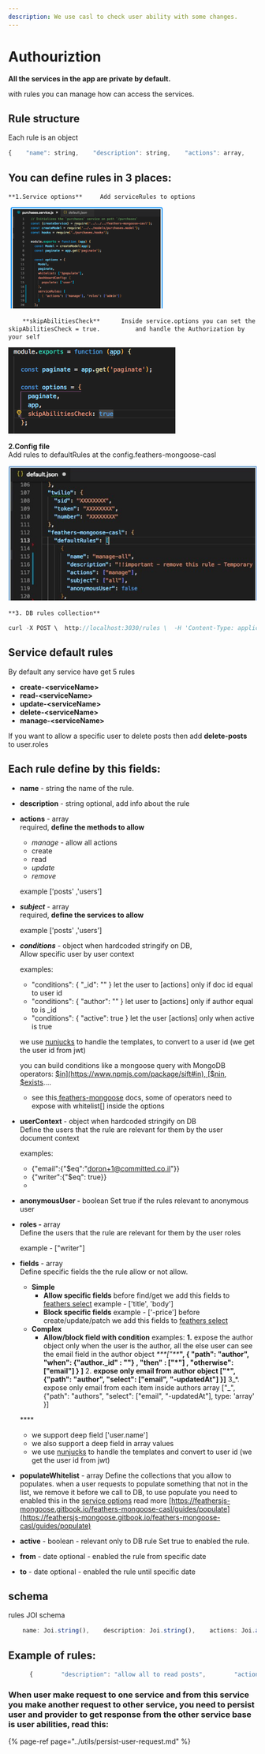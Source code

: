 ```yaml
---
description: We use casl to check user ability with some changes.
---
```


# Authouriztion

**All the services in the app are private by default.**

with rules you can manage how can access the services.

## Rule structure

Each rule is an object

```javascript
{    "name": string,    "description": string,    "actions": array,    "subject": array,    "roles": array,    "fields" : array,    "conditions": object when hardcoded \ stringify on DB,    "userContext" :  object when hardcoded \ stringify on DB,    "populateWhitelist" : array,    "anonymousUser" : bollean,    "active" : bollean,    "from" : date,    "to": date}
```

## You can define rules in 3 places:

```text
**1.Service options**     Add serviceRules to options
```

![](../../.gitbook/assets/screen-shot-2019-05-19-at-8.48.20.png)

```text
    **skipAbilitiesCheck**      Inside service.options you can set the skipAbilitiesCheck = true.          and handle the Authorization by your self
```

![](../../.gitbook/assets/screen-shot-2019-05-27-at-12.21.08.png)

**2.Config file**  
Add rules to defaultRules at the config.feathers-mongoose-casl

![](../../.gitbook/assets/2%20%281%29.jpg)

```text
**3. DB rules collection**
```

```javascript
curl -X POST \  http://localhost:3030/rules \  -H 'Content-Type: application/json' \  -H 'Postman-Token: 0d67b647-49b1-4ce4-baed-cbc109d043b1' \  -H 'cache-control: no-cache' \  -d '{  "name": "allowAll",  "actions": ["mangae"],  "subject": ["all"],  "active": true}'
```

## Service default rules

By default any service have get 5 rules

* **create-&lt;serviceName&gt;**
* **read-&lt;serviceName&gt;**
* **update-&lt;serviceName&gt;**
* **delete-&lt;serviceName&gt;**
* **manage-&lt;serviceName&gt;**

If you want to allow a specific user to delete posts then add **delete-posts**  
to user.roles

## Each rule define by this fields:

* **name** - string the name of the rule. 
* **description** - string optional, add info about the rule  
* **actions** - array  
  required, **define the methods to allow**

  * _manage_ - allow all actions
  * create
  * read
  * _update_
  * _remove_

  example \['posts' ,'users'\]

* _**subject**_ - array  
  required, **define the services to allow**

  example \['posts' ,'users'\]

* _**conditions**_ - object when hardcoded  stringify on DB,  
  Allow specific user by user context

  examples:

  * "conditions":  { "\_id": "" } let the user to \[actions\] only if doc id equal to user id
  * "conditions": { "author": "" } let user to \[actions\] only if author equal to is \_id
  * "conditions":  { "active": true } let the user \[actions\] only when active is true

  we use [nunjucks](https://mozilla.github.io/nunjucks/) to handle the templates, to convert  to a user id \(we get the user id from jwt\)

  you can build conditions like a mongoose query with MongoDB operators: [$in](https://www.npmjs.com/package/sift#in), [$nin](https://www.npmjs.com/package/sift#nin), [$exists](https://www.npmjs.com/package/sift#exists)....

  * see this[ feathers-mongoose](https://github.com/feathersjs-ecosystem/feathers-mongoose#serviceoptions) docs, some of operators need to expose with whitelist\[\] inside the options 

* **userContext** - object when hardcoded  stringify on DB  
  Define the users that the rule are relevant for them by the user document context

  examples:

  * {"email":{"$eq":"doron+1@committed.co.il"}}
  * {"writer":{"$eq": true}}
  * 

* **anonymousUser -** boolean Set true if the rules relevant to anonymous user 
* **roles -** array  
  Define the users that the rule are relevant for them by the user roles

  example - \["writer"\]

* **fields** - array  
  Define specific fields the the rule allow or not allow.

  * **Simple**
    * **Allow specific fields** before find/get we add this fields to [feathers select](https://docs.feathersjs.com/api/databases/querying#select)  example - \['title', 'body'\]
    * **Block specific fields** example - \['-price'\] before create/update/patch we add this fields to [feathers select](https://docs.feathersjs.com/api/databases/querying#select)
  * **Complex**
    * **Allow/block field with condition** examples: **1.** expose the author object  only when the user is the author, all the else user can see the email field in the author object _**\*\["\**_**",  {    "path": "author",     "when": {"author.\_id" : ""} ,     "then" : \["\*"\] ,      "otherwise": \["email"\]  } \]** 2. **expose only email from author object \["\*", {"path": "author", "select": \["email", "-updatedAt"\] }\]** 3_\*. expose only email from each item inside authors array \["\_", {"path": "authors", "select": \["email", "-updatedAt"\], type: 'array' }\]

  \*\*\*\*

  * we support deep field \['user.name'\]
  * we also support a deep field in  array values
  * we use [nunjucks](https://mozilla.github.io/nunjucks/) to handle the templates and convert   to user id \(we get the user id from jwt\) 

* **populateWhitelist** - array Define the collections that you allow to populates. when a user requests to populate something that not in the list, we remove it before we call to DB, to use populate you need to enabled this in the [service options](https://github.com/feathersjs-ecosystem/feathers-mongoose#serviceoptions) read more [https://feathersjs-mongoose.gitbook.io/feathers-mongoose-casl/guides/populate](https://feathersjs-mongoose.gitbook.io/feathers-mongoose-casl/guides/populate)
* **active** - boolean - relevant only to DB rule Set true to enabled the rule. 
* **from** - date optional - enabled the rule from specific date 
* **to** - date optional - enabled the rule until specific date

## schema

rules JOI schema

```javascript
    name: Joi.string(),    description: Joi.string(),    actions: Joi.array().items(Joi.string().valid('create', 'read', 'update', 'delete', 'manage'))[required](),    subject: Joi.array().items(Joi.string())[required](),    fields: Joi.array(),    populateWhitelist: Joi.array(),    active: Joi.boolean().meta({ dashboard: { initialValue: true } }),    from: Joi.date(),    to: Joi.date(),    conditions: Joi.string().stringify(),    anonymousUser: Joi.boolean().meta({dashboard: { initialValue: false }}),    userContext: Joi.string().stringify(),    roles: Joi.array(),
```

## Example of rules:

```javascript
      {        "description": "allow all to read posts",        "actions": ["read"],        "subject": ["posts"],        "anonymousUser": true      },      {        "description": "allow only logged in users to read posts",        "actions": ["read"],        "subject": ["posts"]      },      {        "description": "allow only logged in users to read posts, and allow to populate the author",        "actions": ["read"],        "subject": ["posts"],        "populateWhitelist": ["author"]      },      {        "description": "allow only logged in users to read posts, and allow to populate the author, allow only author.email inside author data",        "actions": ["read"],        "subject": ["posts"],        "fields": ["*", {"path": "author", "select": ["email", "-updatedAt"] }],        "populateWhitelist": ["author"]      },      {        "description": "allow only logged in users to read posts, and get only the title from the comments array",        "actions": ["read"],        "subject": ["posts"],        "fields": ["*", {"path": "comments", "select": ["title"], "type": "array" }],        "populateWhitelist": ["author"]      },      {        "description": "allow only logged in users to read posts, and allow to populate the author, allow only author.email if user is not the author",        "actions": ["read"],        "subject": ["posts"],        "fields": ["*", {"path": "author", "when": {"author._id" : "{{ user._id}}"} , "then" : ["*"] , "otherwise": ["email"]  }],        "populateWhitelist": ["author"]      },      {        "description": "allow only writer to read posts",        "actions": ["read"],        "subject": ["posts"],        "roles": ["writer"]      },      {        "description": "allow only user with specific email",        "actions": ["read"],        "subject": ["posts"],        "userContext": {"email":{"$eq":"doron+1@committed.co.il"}}      },      {        "description": "allow user to update is age and address",        "actions": ["update"],        "subject": ["users"],        "fields:": ["age", "address"],        "conditions": {"_id": "{{ user._id }}"}      }
```

### When user make request to one service and from this service you make another request to other service, you need to persist user and provider to get response from the other service base is user abilities, read this:

{% page-ref page="../utils/persist-user-request.md" %}

